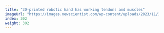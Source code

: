 ```yaml
---
title: "3D-printed robotic hand has working tendons and muscles"
imageUrl: "https://images.newscientist.com/wp-content/uploads/2023/11/14151121/SEI_180136486.jpg?width=788"
index: 302
weight: 302
---
```


